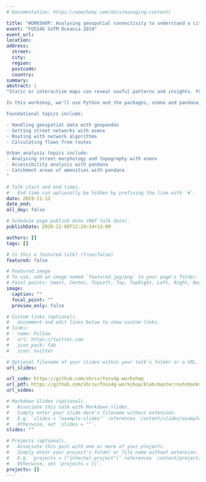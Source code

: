 ```yaml
---
# Documentation: https://wowchemy.com/docs/managing-content/

title: "WORKSHOP: Analysing geospatial connectivity to understand a city"
event: "FOSS4G SoTM Oceania 2019"
event_url:
location:
address:
  street:
  city:
  region:
  postcode:
  country:
summary:
abstract: |
"Static or interactive maps can reveal useful patterns and insights. For example, layering accident locations on a basemap can highlight hotspots of poor road safety. These simple data overlays can be extended to an integrated analysis with the road network for deeper insight - like accident hotspots on road segments that bottleneck commuter flows. As denizens of a city we primarily interact with the built urban environment via its streets, roads and paths. Hence, intuitive questions of the 'Urban Experience' must involve the geospatial road network. 

In this workshop, we'll use Python and the packages, osmnx and pandana, to characterise Wellington: the cool little capital of New Zealand with a unique topography. Using omsnx, pandana and data of the built environment (from OpenStreetMap and Wellington City Council open data), we can quantify how Wellington functions as a city.

Foundational topics include:

- Handling geospatial data with geopandas
- Getting street networks with osmnx
- Routing with network algorithms
- Calculating flows from routes

Urban analysis topics include:
- Analysing street morphology and topography with osmnx
- Accessibility analysis with pandana
- Catchment areas of amenities with pandana
"

# Talk start and end times.
#   End time can optionally be hidden by prefixing the line with `#`.
date: 2019-11-12
date_end: 
all_day: false

# Schedule page publish date (NOT talk date).
publishDate: 2020-12-08T12:24:14+13:00

authors: []
tags: []

# Is this a featured talk? (true/false)
featured: false

# Featured image
# To use, add an image named `featured.jpg/png` to your page's folder. 
# Focal points: Smart, Center, TopLeft, Top, TopRight, Left, Right, BottomLeft, Bottom, BottomRight.
image:
  caption: ""
  focal_point: ""
  preview_only: false

# Custom links (optional).
#   Uncomment and edit lines below to show custom links.
# links:
# - name: Follow
#   url: https://twitter.com
#   icon_pack: fab
#   icon: twitter

# Optional filename of your slides within your talk's folder or a URL.
url_slides:

url_code: https://github.com/shriv/foss4g-workshop
url_pdf: https://github.com/shriv/foss4g-workshop/blob/master/notebooks/applications.ipynb
url_video:

# Markdown Slides (optional).
#   Associate this talk with Markdown slides.
#   Simply enter your slide deck's filename without extension.
#   E.g. `slides = "example-slides"` references `content/slides/example-slides.md`.
#   Otherwise, set `slides = ""`.
slides: ""

# Projects (optional).
#   Associate this post with one or more of your projects.
#   Simply enter your project's folder or file name without extension.
#   E.g. `projects = ["internal-project"]` references `content/project/deep-learning/index.md`.
#   Otherwise, set `projects = []`.
projects: []
---
```

